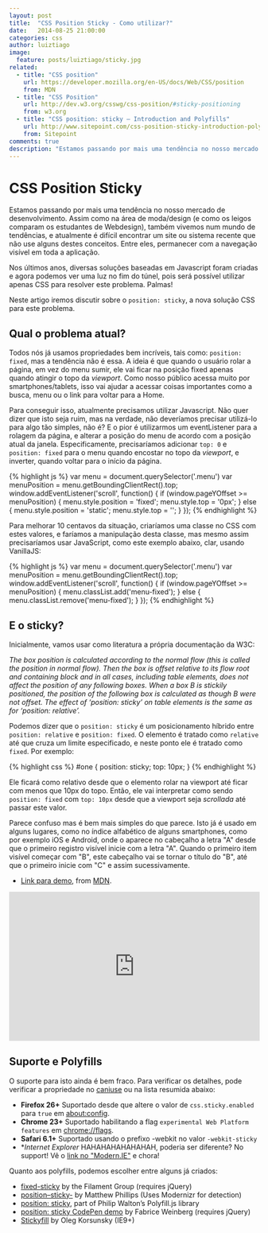 ```yaml
---
layout: post
title:  "CSS Position Sticky - Como utilizar?"
date:   2014-08-25 21:00:00
categories: css
author: luiztiago
image:
  feature: posts/luiztiago/sticky.jpg
related:
  - title: "CSS position"
    url: https://developer.mozilla.org/en-US/docs/Web/CSS/position
    from: MDN
  - title: "CSS Position"
    url: http://dev.w3.org/csswg/css-position/#sticky-positioning
    from: w3.org
  - title: "CSS position: sticky – Introduction and Polyfills"
    url: http://www.sitepoint.com/css-position-sticky-introduction-polyfills/?utm_source=CSS-Weekly&utm_campaign=Issue-124&utm_medium=email
    from: Sitepoint
comments: true
description: "Estamos passando por mais uma tendência no nosso mercado de desenvolvimento. Assim como na área de moda/design (e como os leigos comparam os estudantes de Webdesign), também vivemos num mundo de tendências, e atualmente é difícil encontrar um site ou sistema recente que não use alguns destes conceitos. Entre eles, permanecer com a navegação visível em toda a aplicação."
---
```


# CSS Position Sticky

Estamos passando por mais uma tendência no nosso mercado de desenvolvimento. Assim como na área de moda/design (e como os leigos comparam os estudantes de Webdesign), também vivemos num mundo de tendências, e atualmente é difícil encontrar um site ou sistema recente que não use alguns destes conceitos. Entre eles, permanecer com a navegação visível em toda a aplicação.

Nos últimos anos, diversas soluções baseadas em Javascript foram criadas e agora podemos ver uma luz no fim do túnel, pois será possível utilizar apenas CSS para resolver este problema. Palmas!

Neste artigo iremos discutir sobre o `position: sticky`, a nova solução CSS para este problema. 

## Qual o problema atual?

Todos nós já usamos propriedades bem incríveis, tais como: `position: fixed`, mas a tendência não é essa. A ideia é que quando o usuário rolar a página, em vez do menu sumir, ele vai ficar na posição fixed apenas quando atingir o topo da *viewport*. Como nosso público acessa muito por smartphones/tablets, isso vai ajudar a acessar coisas importantes como a busca, menu ou o link para voltar para a Home.

Para conseguir isso, atualmente precisamos utilizar Javascript. Não quer dizer que isto seja ruim, mas na verdade, não deveríamos precisar utilizá-lo para algo tão simples, não é? E o pior é utilizarmos um eventListener para a rolagem da página, e alterar a posição do menu de acordo com a posição atual da janela. Especificamente, precisaríamos adicionar `top: 0` e `position: fixed` para o menu quando encostar no topo da *viewport*, e inverter, quando voltar para o início da página.

{% highlight js %}
var menu = document.querySelector('.menu')
var menuPosition = menu.getBoundingClientRect().top;
window.addEventListener('scroll', function() {
    if (window.pageYOffset >= menuPosition) {
        menu.style.position = 'fixed';
        menu.style.top = '0px';
    } else {
        menu.style.position = 'static';
        menu.style.top = '';
    }
});
{% endhighlight %}

Para melhorar 10 centavos da situação, criaríamos uma classe no CSS com estes valores, e faríamos a manipulação desta classe, mas mesmo assim precisaríamos usar JavaScript, como este exemplo abaixo, clar, usando VanillaJS:

{% highlight js %}
var menu = document.querySelector('.menu')
var menuPosition = menu.getBoundingClientRect().top;
window.addEventListener('scroll', function() {
    if (window.pageYOffset >= menuPosition) {
        menu.classList.add('menu-fixed');
    } else {
        menu.classList.remove('menu-fixed');
    }
});
{% endhighlight %}

## E o sticky?

Inicialmente, vamos usar como literatura a própria documentação da W3C:

*The box position is calculated according to the normal flow (this is called the position in normal flow). Then the box is offset relative to its flow root and containing block and in all cases, including table elements, does not affect the position of any following boxes. When a box B is stickily positioned, the position of the following box is calculated as though B were not offset. The effect of ‘position: sticky’ on table elements is the same as for ‘position: relative’.*

Podemos dizer que o `position: sticky` é um posicionamento híbrido entre `position: relative` e `position: fixed`. O elemento é tratado como `relative` até que cruza um limite especificado, e neste ponto ele é tratado como `fixed`. Por exemplo:

{% highlight css %}
#one {
  position: sticky; 
  top: 10px;
}
{% endhighlight %}

Ele ficará como relativo desde que o elemento rolar na viewport até ficar com menos que 10px do topo. Então, ele vai interpretar como sendo `position: fixed` com `top: 10px` desde que a viewport seja *scrollada* até passar este valor.

Parece confuso mas é bem mais simples do que parece. Isto já é usado em alguns lugares, como no índice alfabético de alguns smartphones, como por exemplo iOS e Android, onde o aparece no cabeçalho a letra "A" desde que o primeiro registro visível inicie com a letra "A". Quando o primeiro item visível começar com "B", este cabeçalho vai se tornar o título do "B", até que o primeiro inicie com "C" e assim sucessivamente.

- [Link para demo](http://jsfiddle.net/daker/ecpTw/light/), from [MDN](https://developer.mozilla.org/en-US/docs/Web/CSS/position).

<iframe width="100%" height="300" src="http://jsfiddle.net/daker/ecpTw/embedded/result,html,css,js/" allowfullscreen="allowfullscreen" frameborder="0"></iframe>

## Suporte e Polyfills

O suporte para isto ainda é bem fraco. Para verificar os detalhes, pode verificar a propriedade no [caniuse](http://caniuse.com/#feat=css-sticky) ou na lista resumida abaixo:

- **Firefox 26+** Suportado desde que altere o valor de `css.sticky.enabled` para `true` em  [about:config](about:config).
- **Chrome 23+** Suportado habilitando a flag `experimental Web Platform features` em [chrome://flags](chrome://flags).
- **Safari 6.1+** Suportado usando o prefixo -webkit no valor `-webkit-sticky`
- **Internet Explorer* HAHAHAHAHAHAHAH, poderia ser diferente? No support! Vê o [link no "Modern.IE"](http://status.modern.ie/positionsticky) e chora!

Quanto aos polyfills, podemos escolher entre alguns já criados:

* [fixed-sticky](https://github.com/filamentgroup/fixed-sticky) by the Filament Group (requires jQuery)
* [position–sticky-](https://github.com/matthewp/position--sticky-) by Matthew Phillips (Uses Modernizr for detection)
* [position: sticky](http://philipwalton.github.io/polyfill/demos/position-sticky/), part of Philip Walton’s Polyfill.js library
* [position: sticky CodePen demo](http://codepen.io/FWeinb/pen/xLakC) by Fabrice Weinberg (requires jQuery)
* [Stickyfill](http://wd.dizaina.net/en/scripts/stickyfill/) by Oleg Korsunsky (IE9+)